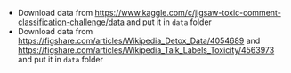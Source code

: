 * Download data from https://www.kaggle.com/c/jigsaw-toxic-comment-classification-challenge/data and put it in `data` folder
* Download data from https://figshare.com/articles/Wikipedia_Detox_Data/4054689 and https://figshare.com/articles/Wikipedia_Talk_Labels_Toxicity/4563973 and put it in `data` folder
